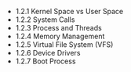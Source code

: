 

- 1.2.1 Kernel Space vs User Space
- 1.2.2 System Calls
- 1.2.3 Process and Threads
- 1.2.4 Memory Management
- 1.2.5 Virtual File System (VFS)
- 1.2.6 Device Drivers
- 1.2.7 Boot Process